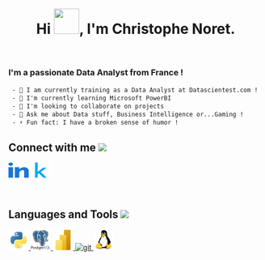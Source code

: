 <h1 align="center">Hi <img src = "https://raw.githubusercontent.com/MartinHeinz/MartinHeinz/master/wave.gif" width="50" height="50">, I'm Christophe Noret.</h1>
<br />
<h3 >I'm a passionate Data Analyst from France !</h3>

``` 
 - 🔭 I am currently training as a Data Analyst at Datascientest.com !
 - 🌱 I'm currently learning Microsoft PowerBI
 - 👯 I'm looking to collaborate on projects
 - 💬 Ask me about Data stuff, Business Intelligence or...Gaming !
 - ⚡ Fun fact: I have a broken sense of humor !
```

<h2> Connect with me <img src='https://raw.githubusercontent.com/ShahriarShafin/ShahriarShafin/main/Assets/handshake.gif' width="100"> </h2>

<p align="left">
<a href="https://www.linkedin.com/in/cnoret" target="blank"><img align="center" src="https://github.com/cnoret/Portfolio/blob/main/images/linked-in-alt.svg" alt="sachin7409" height="30" width="40" /></a>
<a href="https://www.kaggle.com/christophenoret" target="blank"><img align="center" src="https://github.com/cnoret/Portfolio/blob/main/images/kaggle.svg" alt="sstarlord" height="30" width="40" /></a>
</p>
<br />
<h2> Languages and Tools <img src = "https://media2.giphy.com/media/QssGEmpkyEOhBCb7e1/giphy.gif?cid=ecf05e47a0n3gi1bfqntqmob8g9aid1oyj2wr3ds3mg700bl&rid=giphy.gif" width="32"> </h2>

<p align="left"> 
  <a href="https://www.python.org" target="_blank"> <img src="https://raw.githubusercontent.com/devicons/devicon/master/icons/python/python-original.svg" alt="python" width="40" height="40"/> </a>
  <a href="https://www.postgresql.org" target="_blank"> <img src="https://raw.githubusercontent.com/devicons/devicon/master/icons/postgresql/postgresql-original-wordmark.svg" alt="postgresql" width="40" height="40"/> </a>
  <a href="https://powerbi.microsoft.com" target="_blank"> <img src="https://github.com/cnoret/Portfolio/blob/main/images/PowerBI.svg" alt="powerbi" width="40" height="40"/> </a>
  <a href="https://git-scm.com/" target="_blank"> <img src="https://www.vectorlogo.zone/logos/git-scm/git-scm-icon.svg" alt="git" width="40" height="40"/> </a>
  <a href="https://www.linux.org/" target="_blank"> <img src="https://raw.githubusercontent.com/devicons/devicon/master/icons/linux/linux-original.svg" alt="linux" width="40" height="40"/> </a>
